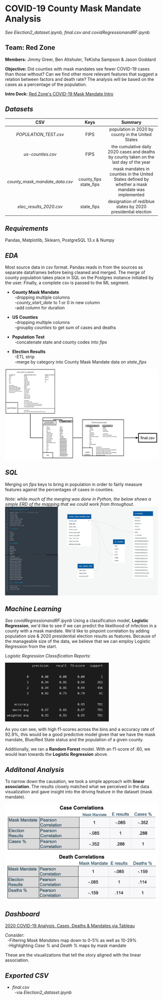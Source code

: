 # COVID-19 County Mask Mandate Analysis
*See Election2_dataset.ipynb, final.csv and covidRegressionandRF.ipynb*

## Team: Red Zone

**Members:** Jimmy Greer, Ben Altshuler, TeKisha Sampson &amp; Jason Goddard


**Objective:** Did counties with mask mandates see fewer COVID-19 cases than those without?  Can we find other more relevant features that suggest a relation between factors and death rate?  The analysis will be based on the cases as a percentage of the population.  

**Intro Deck:** [Red Zone's COVID-19 Mask Mandate Intro](https://docs.google.com/presentation/d/16n0RSISNJ638HoVZlOlderMXyFtMTKz3fehBtG4oSqQ/edit#slide=id.p "Red Zone's COVID-19 Mask Mandate Intro") 

## ***Datasets***

| CSV | Keys | Summary |
| :---: | :---: | :---: |
| *POPULATION_TEST.csv* | FIPS | population in 2020 by county in the United States |
| *us-counties.csv* | FIPS | the cumulative daily 2020 cases and deaths by county taken on the last day of the year |
| *county_mask_mandate_data.csv* | county_fips state_fips | mask mandates in counties in the United States defined by whether a mask mandate was implemented | 
| *elec_results_2020.csv* | state_fips | designation of red/blue states by 2020 presidential election |


## ***Requirements***

Pandas, Matplotlib, Sklearn, PostgreSQL 13.x & Numpy

## ***EDA***
Most source data in csv format. Pandas reads in from the sources as separate dataframes before being cleaned and merged. The merge of county population takes place in SQL on the Postgres instance initiated by the user. Finally, a complete csv is passed to the ML segment. 

- **County Mask Mandate** <br>
&nbsp;&nbsp;-dropping multiple columns <br>
&nbsp;&nbsp;-*county_start_date* to 1 or 0 in new column <br>
&nbsp;&nbsp;-add column for duration 

- **US Counties** <br>
&nbsp;&nbsp;-dropping multiple columns <br>
&nbsp;&nbsp;-groupby *counties* to get sum of cases and deaths

- **Population Test** <br>
&nbsp;&nbsp;-concatenate state and county codes into *fips*


- **Election Results** <br>
&nbsp;&nbsp;-ETL strip <br>
&nbsp;&nbsp;-merge by category into County Mask Mandate data on *state_fips*

![alt_text](https://github.com/Jimmygjr10/Covid19_Mask_Mandate/blob/READ.ME/Resources/FlowChart.png)

## ***SQL***

Merging on *fips* keys to bring in population in order to fairly measure features against the percentages of cases in counties.

*Note: while much of the merging was done in Python, the below shows a simple ERD of the mapping that we could work from throughout.*  
![alt text](https://github.com/Jimmygjr10/Covid19_Mask_Mandate/blob/main/database_covid_rev2.png)

## ***Machine Learning***
*See covidRegressionandRF.ipynb*
Using a classification model, **Logistic Regression**, we'd like to see if we can predict the likelihood of infection in a county with a mask mandate.  We'd like to pinpoint correlation by adding population size & 2020 presidential election results as features.  Because of the manageable size of the data, we believe that we can employ Logistic Regression from the start.  

*Logistic Regression Classification Reports:* <br>

![alt text](https://github.com/Jimmygjr10/Covid19_Mask_Mandate/blob/READ.ME/Resources/ClassReport.png) <br>

As you can see, with high f1-scores across the bins and a accuracy rate of 92.9%, this would be a good predictive model given that we have the mask mandate, Blue/Red State status and the population of a given county.  

Additionally, we ran a **Random Forest** model.  With an f1-score of .60, we would lean towards the **Logistic Regression** above.  

## ***Additonal Analysis***
To narrow down the causation, we took a simple approach with **linear association**.  The results closely matched what we perceived in the data visualization and gave insight into the driving feature in the dataset (mask mandate).  

![alt text](https://github.com/Jimmygjr10/Covid19_Mask_Mandate/blob/READ.ME/Resources/CaseCorr.png)
![alt text](https://github.com/Jimmygjr10/Covid19_Mask_Mandate/blob/READ.ME/Resources/DeathCorr.png)

## ***Dashboard***

[2020 COVID-19 Analysis.  Cases, Deaths & Mandates via Tableau](https://public.tableau.com/app/profile/jason.goddard/viz/COVID-19MaskMandateFP/Story1?publish=yes "Red Zone's COVID-19 Mask Mandate Intro")

*Consider:* <br>
&nbsp;&nbsp;-Filtering *Mask Mandates* map down to 0-5% as well as 10-29% <br>
&nbsp;&nbsp;-Highlighting *Case %* and *Death %* maps by mask mandate  <br>

These are the visualizations that tell the story aligned with the linear association.  

## ***Exported CSV***
- *final.csv* <br>
&nbsp;&nbsp;-via *Election2_dataset.ipynb* <br>

